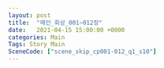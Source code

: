 ```yaml
---
layout: post
title:  "메인_회상_001~012장"
date:   2021-04-15 15:00:00 +0000
categories: Main
Tags: Story Main
SceneCode: ["scene_skip_cp001-012_q1_s10"]
---
```

